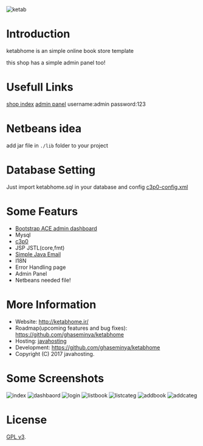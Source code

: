 ![ketab](https://github.com/ghaseminya/ketabhome/raw/master/web/res/shop_assets/images/logo.png)
# Introduction
ketabhome is an simple online book store template

this shop has a simple admin panel too!

# Usefull Links
[shop index](http://localhost:8080/ketabhome/)
[admin panel](http://localhost:8080/ketabhome/manage/index.jsp) username:admin password:123

# Netbeans idea
add jar file in `./lib` folder to your project

# Database Setting
Just import ketabhome.sql in your database and config [c3p0-config.xml](https://github.com/ghaseminya/ketabhome/blob/master/src/java/c3p0-config.xml)

# Some Featurs
* [Bootstrap ACE admin dashboard](http://jason.insweet.family/ace/)
* Mysql
* [c3p0](https://github.com/ghaseminya/c3p0)
* JSP JSTL(core,fmt)
* [Simple Java Email](https://github.com/ghaseminya/simple-java-mail)
* I18N
* Error Handling page
* Admin Panel
* Netbeans needed file!

# More Information
* Website: http://ketabhome.ir/
* Roadmap(upcoming features and bug fixes): https://github.com/ghaseminya/ketabhome
* Hosting: [javahosting](http://www.javahosting.ir)
* Development: https://github.com/ghaseminya/ketabhome
* Copyright (C) 2017 javahosting.

# Some Screenshots
![index](https://github.com/ghaseminya/ketabhome/raw/master/screenshot/index.png)
![dashbaord](https://github.com/ghaseminya/ketabhome/raw/master/screenshot/dashbaord.png)
![login](https://github.com/ghaseminya/ketabhome/raw/master/screenshot/login.png)
![listbook](https://github.com/ghaseminya/ketabhome/raw/master/screenshot/listbook.png)
![listcateg](https://github.com/ghaseminya/ketabhome/raw/master/screenshot/listcateg.png)
![addbook](https://github.com/ghaseminya/ketabhome/raw/master/screenshot/addbook.png)
![addcateg](https://github.com/ghaseminya/ketabhome/raw/master/screenshot/addcateg.png)


# License

[GPL v3](./LICENSE).
